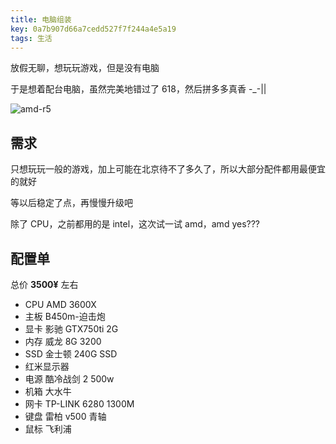 ```yaml
---
title: 电脑组装
key: 0a7b907d66a7cedd527f7f244a4e5a19
tags: 生活
---
```


放假无聊，想玩玩游戏，但是没有电脑

于是想着配台电脑，虽然完美地错过了 618，然后拼多多真香 \-\_\-\|\|

![amd-r5](http://118.24.108.205:8086/pic/blog/amd_r5.png)

<!--more-->

## 需求

只想玩玩一般的游戏，加上可能在北京待不了多久了，所以大部分配件都用最便宜的就好

等以后稳定了点，再慢慢升级吧

除了 CPU，之前都用的是 intel，这次试一试 amd，amd yes???

## 配置单

总价 **3500¥** 左右

- CPU AMD 3600X
- 主板 B450m-迫击炮
- 显卡 影驰 GTX750ti 2G
- 内存 威龙 8G 3200
- SSD 金士顿 240G SSD
- 红米显示器
- 电源 酷冷战剑 2 500w
- 机箱 大水牛
- 网卡 TP-LINK 6280 1300M
- 键盘 雷柏 v500 青轴
- 鼠标 飞利浦


